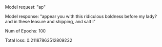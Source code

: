 Model request: "ap"


Model response: "appear you with this ridiculous boldness before my lady? and in these leasure and shipping, and salt I"


Num of Epochs: 100


Total loss:  0.21187863512809232
 
